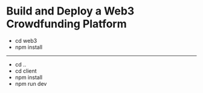 # Build and Deploy a Web3 Crowdfunding Platform

- cd web3
- npm install


-------------------------------------------------------------

- cd ..
- cd client
- npm install
- npm run dev
